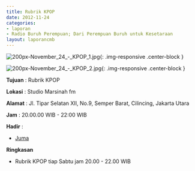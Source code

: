 ```yaml
---
title: Rubrik KPOP 
date: 2012-11-24
categories:
- laporan
- Radio Buruh Perempuan; Dari Perempuan Buruh untuk Kesetaraan
layout: laporancmb
---
```



![200px-November_24_-_KPOP_1.jpg](/uploads/200px-November_24_-_KPOP_1.jpg){: .img-responsive .center-block }

![200px-November_24_-_KPOP_2.jpg](/uploads/200px-November_24_-_KPOP_2.jpg){: .img-responsive .center-block }


**Tujuan** : Rubrik KPOP 

**Lokasi** : Studio Marsinah fm 

**Alamat** : Jl. Tipar Selatan XII, No.9, Semper Barat, Cilincing, Jakarta Utara 

**Jam** : 20.00.00 WIB - 22:00 WIB 

**Hadir** :
* [Juma](http://wiki.ciptamedia.org/wiki/Juma)

**Ringkasan**  
* Rubrik KPOP tiap Sabtu jam 20.00 - 22.00 WIB
